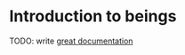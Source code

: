 # Introduction to beings

TODO: write [great documentation](http://jacobian.org/writing/what-to-write/)
